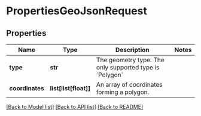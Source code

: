 # PropertiesGeoJsonRequest

## Properties
Name | Type | Description | Notes
------------ | ------------- | ------------- | -------------
**type** | **str** | The geometry type. The only supported type is &#x60;Polygon&#x60; | 
**coordinates** | **list[list[float]]** | An array of coordinates forming a polygon. | 

[[Back to Model list]](../README.md#documentation-for-models) [[Back to API list]](../README.md#documentation-for-api-endpoints) [[Back to README]](../README.md)


